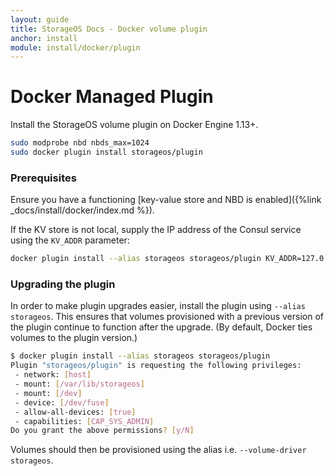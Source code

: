 ```yaml
---
layout: guide
title: StorageOS Docs - Docker volume plugin
anchor: install
module: install/docker/plugin
---
```


# Docker Managed Plugin

Install the StorageOS volume plugin on Docker Engine 1.13+.

```bash
sudo modprobe nbd nbds_max=1024
sudo docker plugin install storageos/plugin
```

### Prerequisites

Ensure you have a functioning [key-value store and NBD is enabled]({%link _docs/install/docker/index.md %}).

If the KV store is not local, supply the IP address of the Consul service using
the `KV_ADDR` parameter:

```bash
docker plugin install --alias storageos storageos/plugin KV_ADDR=127.0.0.1:8500
```

### Upgrading the plugin

In order to make plugin upgrades easier, install the plugin using
`--alias storageos`.  This ensures that volumes provisioned with a previous
version of the plugin continue to function after the upgrade.  (By default,
Docker ties volumes to the plugin version.)

```bash
$ docker plugin install --alias storageos storageos/plugin
Plugin "storageos/plugin" is requesting the following privileges:
 - network: [host]
 - mount: [/var/lib/storageos]
 - mount: [/dev]
 - device: [/dev/fuse]
 - allow-all-devices: [true]
 - capabilities: [CAP_SYS_ADMIN]
Do you grant the above permissions? [y/N]
```
Volumes should then be provisioned using the alias i.e. `--volume-driver storageos`.
